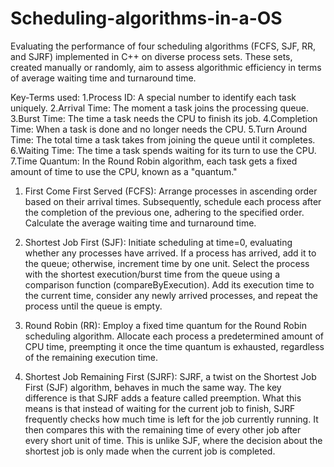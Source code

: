 # Scheduling-algorithms-in-a-OS
Evaluating the performance of four scheduling algorithms (FCFS, SJF, RR, and SJRF) implemented in C++ on diverse process sets. These sets, created manually or randomly, aim to assess algorithmic efficiency in terms of average waiting time and turnaround time.

Key-Terms used:
1.Process ID: A special number to identify each task uniquely.
2.Arrival Time: The moment a task joins the processing queue.
3.Burst Time: The time a task needs the CPU to finish its job.
4.Completion Time: When a task is done and no longer needs the CPU.
5.Turn Around Time: The total time a task takes from joining the queue until it completes.
6.Waiting Time: The time a task spends waiting for its turn to use the CPU.
7.Time Quantum: In the Round Robin algorithm, each task gets a fixed amount of time to use the CPU, known as a "quantum."

1. First Come First Served (FCFS):
Arrange processes in ascending order based on their arrival times. Subsequently, schedule each process after the completion of the previous one, adhering to the specified order. Calculate the average waiting time and turnaround time.

2. Shortest Job First (SJF):
Initiate scheduling at time=0, evaluating whether any processes have arrived. If a process has arrived, add it to the queue; otherwise, increment time by one unit. Select the process with the shortest execution/burst time from the queue using a comparison function (compareByExecution). Add its execution time to the current time, consider any newly arrived processes, and repeat the process until the queue is empty.

3. Round Robin (RR):
Employ a fixed time quantum for the Round Robin scheduling algorithm. Allocate each process a predetermined amount of CPU time, preempting it once the time quantum is exhausted, regardless of the remaining execution time.

4. Shortest Job Remaining First (SJRF):
SJRF, a twist on the Shortest Job First (SJF) algorithm, behaves in much the same way. The key difference is that SJRF adds a feature called preemption. What this means is that instead of waiting for the current job to finish, SJRF frequently checks how much time is left for the job currently running. It then compares this with the remaining time of every other job after every short unit of time. This is unlike SJF, where the decision about the shortest job is only made when the current job is completed.